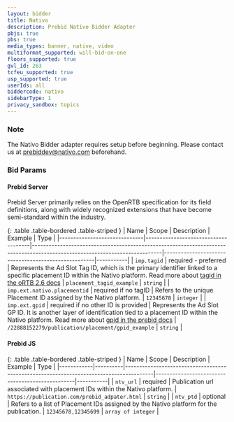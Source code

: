 ```yaml
---
layout: bidder
title: Nativo
description: Prebid Nativo Bidder Adapter
pbjs: true
pbs: true
media_types: banner, native, video
multiformat_supported: will-bid-on-one
floors_supported: true
gvl_id: 263
tcfeu_supported: true
usp_supported: true
userIds: all 
biddercode: nativo
sidebarType: 1
privacy_sandbox: topics
---
```


### Note

The Nativo Bidder adapter requires setup before beginning. Please contact us at <prebiddev@nativo.com> beforehand.

### Bid Params

#### Prebid Server

Prebid Server primarily relies on the OpenRTB specification for its field definitions, along with widely recognized extensions that have become semi-standard within the industry.

{: .table .table-bordered .table-striped }
| Name                         | Scope                               | Description                                                                                                                | Example                                             | Type      |
|------------------------------|-------------------------------------|----------------------------------------------------------------------------------------------------------------------------|-----------------------------------------------------|-----------|
| `imp.tagid`                  | required - preferred                | Represents the Ad Slot Tag ID, which is the primary identifier linked to a specific placement ID within the Nativo platform.  Read more about [tagid in the oRTB 2.6 docs](https://github.com/InteractiveAdvertisingBureau/openrtb2.x/blob/main/2.6.md#324---object-imp-) |  `placement_tagid_example`                          | `string`  |
| `imp.ext.nativo.placementid` | required if no tagID                | Refers to the unique Placement ID assigned by the Nativo platform.                                                         |  `12345678`                                         | `integer` |
| `imp.ext.gpid`               | required if no other ID is provided | Represents the Ad Slot GP ID. It is another layer of identification tied to a placement ID within the Nativo platform. Read more about [gpid in the prebid docs](/features/pbAdSlot.html#the-gpid)       |  `/22888152279/publication/placement/gpid_example`  | `string`  |

#### Prebid JS

{: .table .table-bordered .table-striped }
| Name       | Scope    | Description                                                                            | Example                                         | Type      |
|------------|----------|----------------------------------------------------------------------------------------|-------------------------------------------------|-----------|
| `ntv_url`  | required | Publication url associated with placement IDs within the Nativo platform. |  `https://publication.com/prebid_adpater.html`  | `string`  |
| `ntv_ptd`  | optional | Refers to a list of Placement IDs assigned by the Nativo platform for the publication. |  `12345678,12345699`   | `array of integer` |

